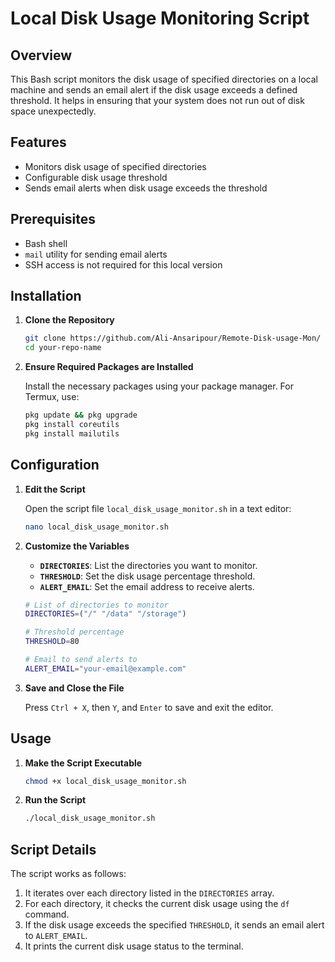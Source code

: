# Local Disk Usage Monitoring Script

## Overview

This Bash script monitors the disk usage of specified directories on a local machine and sends an email alert if the disk usage exceeds a defined threshold. It helps in ensuring that your system does not run out of disk space unexpectedly.

## Features

- Monitors disk usage of specified directories
- Configurable disk usage threshold
- Sends email alerts when disk usage exceeds the threshold

## Prerequisites

- Bash shell
- `mail` utility for sending email alerts
- SSH access is not required for this local version

## Installation

1. **Clone the Repository**

    ```bash
    git clone https://github.com/Ali-Ansaripour/Remote-Disk-usage-Mon/
    cd your-repo-name
    ```

2. **Ensure Required Packages are Installed**

    Install the necessary packages using your package manager. For Termux, use:

    ```bash
    pkg update && pkg upgrade
    pkg install coreutils
    pkg install mailutils
    ```

## Configuration

1. **Edit the Script**

    Open the script file `local_disk_usage_monitor.sh` in a text editor:

    ```bash
    nano local_disk_usage_monitor.sh
    ```

2. **Customize the Variables**

    - **`DIRECTORIES`**: List the directories you want to monitor.
    - **`THRESHOLD`**: Set the disk usage percentage threshold.
    - **`ALERT_EMAIL`**: Set the email address to receive alerts.

    ```bash
    # List of directories to monitor
    DIRECTORIES=("/" "/data" "/storage")

    # Threshold percentage
    THRESHOLD=80

    # Email to send alerts to
    ALERT_EMAIL="your-email@example.com"
    ```

3. **Save and Close the File**

    Press `Ctrl + X`, then `Y`, and `Enter` to save and exit the editor.

## Usage

1. **Make the Script Executable**

    ```bash
    chmod +x local_disk_usage_monitor.sh
    ```

2. **Run the Script**

    ```bash
    ./local_disk_usage_monitor.sh
    ```

## Script Details

The script works as follows:

1. It iterates over each directory listed in the `DIRECTORIES` array.
2. For each directory, it checks the current disk usage using the `df` command.
3. If the disk usage exceeds the specified `THRESHOLD`, it sends an email alert to `ALERT_EMAIL`.
4. It prints the current disk usage status to the terminal.


